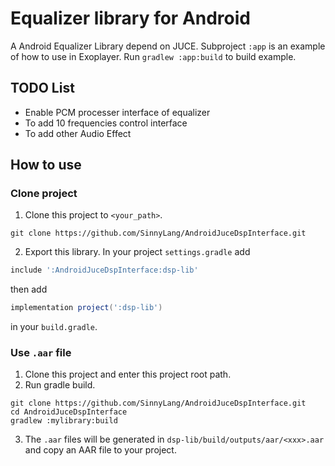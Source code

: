 # Equalizer library for Android 

A Android Equalizer Library depend on JUCE.
Subproject `:app` is an example of how to use in Exoplayer. Run `gradlew :app:build` to build example.  

## TODO List
 - Enable PCM processer interface of equalizer
 - To add 10 frequencies control interface
 - To add other Audio Effect

## How to use

### Clone project
1. Clone this project to `<your_path>`.
```shell
git clone https://github.com/SinnyLang/AndroidJuceDspInterface.git
```

2. Export this library. In your project `settings.gradle` add
```groovy
include ':AndroidJuceDspInterface:dsp-lib'
```
then add 
```groovy
implementation project(':dsp-lib')
```
in your `build.gradle`. 

### Use `.aar` file
1. Clone this project and enter this project root path.
2. Run gradle build. 
```shell
git clone https://github.com/SinnyLang/AndroidJuceDspInterface.git
cd AndroidJuceDspInterface
gradlew :mylibrary:build
```
3. The `.aar` files will be generated in `dsp-lib/build/outputs/aar/<xxx>.aar` and copy an AAR file to your project.